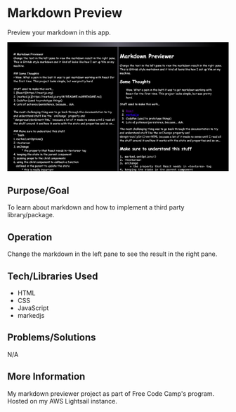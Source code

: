 # Markdown Preview
Preview your markdown in this app.

![Screenshot](screenshot.jpg)

## Purpose/Goal
To learn about markdown and how to implement a third party library/package.

## Operation
Change the markdown in the left pane to see the result in the right pane.

## Tech/Libraries Used
* HTML
* CSS
* JavaScript
* markedjs

## Problems/Solutions
N/A

## More Information
My markdown previewer project as part of Free Code Camp's program.
Hosted on my AWS Lightsail instance.
